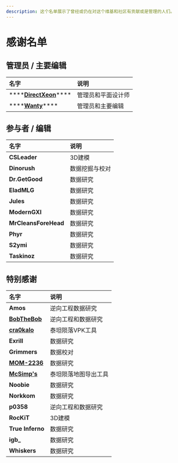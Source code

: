 ```yaml
---
description: 这个名单展示了曾经或仍在对这个维基和社区有贡献或是管理的人们。
---
```


# 感谢名单

## 管理员 / 主要编辑

| 名字 | 说明 |
| :--- | :--- |
| \*\*\*\*[**DirectXeon**](https://leonbenkovic.com/)\*\*\*\* | 管理员和平面设计师 |
| \*\*\*\*[**Wanty**](https://github.com/Wanty5883)\*\*\*\* | 管理员和主要编辑 |

## 参与者 / 编辑

| 名字 | 说明 |
| :--- | :--- |
| **CSLeader** | 3D建模 |
| **Dinorush** | 数据挖掘与校对 |
| **Dr.GetGood** | 数据研究 |
| **EladMLG** | 数据研究 |
| **Jules** | 数据研究 |
| **ModernGXI** | 数据研究 |
| **MrCleansForeHead** | 数据研究 |
| **Phyr** | 数据研究 |
| **S2ymi** | 数据研究 |
| **Taskinoz** | 数据研究 |

## 特别感谢

| 名字 | 说明 |
| :--- | :--- |
| **Amos** | 逆向工程数据研究 |
| [**BobTheBob**](https://github.com/BobTheBob9) | 逆向工程和数据研究 |
| [**cra0kalo**](https://github.com/cra0kalo) | 泰坦陨落VPK工具 |
| **Exrill** | 数据研究 |
| **Grimmers** | 数据校对 |
| [**MOM-2236**](https://github.com/mom-2236/) | 数据研究 |
| [**McSimp's**](https://github.com/McSimp) | 泰坦陨落地图导出工具 |
| **Noobie** | 数据研究 |
| **Norkkom** | 数据研究 |
| **p0358** | 逆向工程和数据研究 |
| **RocKiT** | 3D建模 |
| **True Inferno** | 数据研究 |
| **igb\_** | 数据研究 |
| **Whiskers** | 数据研究 |

